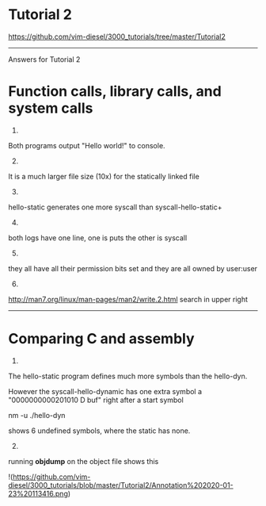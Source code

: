 # Tutorial 2
https://github.com/vim-diesel/3000_tutorials/tree/master/Tutorial2

---
Answers for Tutorial 2

# Function calls, library calls, and system calls

1. 
Both programs output "Hello world!" to console. 

2. 
It is a much larger file size (10x) for the statically linked file

3. 
hello-static generates one more syscall than syscall-hello-static+

4. 
both logs have one line, one is puts the other is syscall

5. 
they all have all their permission bits set and they are all owned by user:user

6. 
http://man7.org/linux/man-pages/man2/write.2.html search in upper right

---
# Comparing C and assembly

1. 
The hello-static program defines much more symbols than the hello-dyn. 

However the syscall-hello-dynamic has one extra symbol a "0000000000201010 D buf" right after a start symbol

nm -u ./hello-dyn

shows 6 undefined symbols, where the static has none. 

2.
running **objdump** on the object file shows this 

!(https://github.com/vim-diesel/3000_tutorials/blob/master/Tutorial2/Annotation%202020-01-23%20113416.png)



